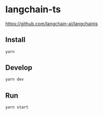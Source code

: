 # langchain-ts

https://github.com/langchain-ai/langchainjs

## Install

```bash
yarn
```

## Develop

```bash
yarn dev
```

## Run

```bash
yarn start
```

